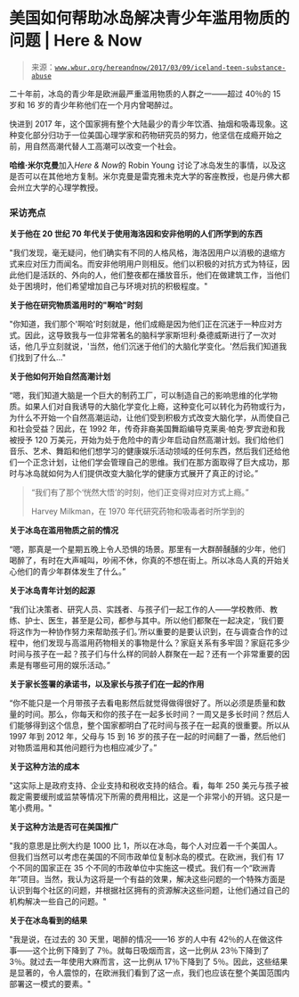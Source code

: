 <!--yml

category: 未分类

date: 2024-05-27 14:58:14

-->

# 美国如何帮助冰岛解决青少年滥用物质的问题 | Here & Now

> 来源：[`www.wbur.org/hereandnow/2017/03/09/iceland-teen-substance-abuse`](https://www.wbur.org/hereandnow/2017/03/09/iceland-teen-substance-abuse)

二十年前，冰岛的青少年是欧洲最严重滥用物质的人群之一——超过 40％的 15 岁和 16 岁的青少年称他们在一个月内曾喝醉过。

快进到 2017 年，这个国家拥有整个大陆最少的青少年饮酒、抽烟和吸毒现象。这种变化部分归功于一位美国心理学家和药物研究员的努力，他坚信在成瘾开始之前，用自然高潮代替人工高潮可以改变一个社会。

**哈维·米尔克曼**加入*Here & Now*的 Robin Young 讨论了冰岛发生的事情，以及这是否可以在其他地方复制。米尔克曼是雷克雅未克大学的客座教授，也是丹佛大都会州立大学的心理学教授。

### 采访亮点

**关于他在 20 世纪 70 年代关于使用海洛因和安非他明的人们所学到的东西**

"我们发现，毫无疑问，他们确实有不同的人格风格，海洛因用户以消极的退缩方式来应对压力而闻名。而安非他明用户则相反。他们以积极的对抗方式为特征，因此他们是活跃的、外向的人，他们整夜都在播放音乐，他们在做建筑工作，当他们处于困境时，他们希望增加自己与环境对抗的积极程度。"

**关于他在研究物质滥用时的"啊哈"时刻**

"你知道，我们那个'啊哈'时刻就是，他们成瘾是因为他们正在沉迷于一种应对方式。因此，这导致我与一位非常著名的脑科学家斯坦利·桑德威斯进行了一次对话，他几乎立刻就说，'当然，他们沉迷于他们的大脑化学变化。'然后我们知道我们找到了什么..."

**关于他如何开始自然高潮计划**

“嗯，我们知道大脑是一个巨大的制药工厂，可以制造自己的影响思维的化学物质。如果人们对自我诱导的大脑化学变化上瘾，这种变化可以转化为药物或行为，为什么不开始一个自然高潮运动，让他们受到积极方式改变大脑化学，从而使自己和社会受益？因此，在 1992 年，传奇非裔美国舞蹈编导克莱奥·帕克·罗宾逊和我被授予 120 万美元，开始为处于危险中的青少年启动自然高潮计划。我们给他们音乐、艺术、舞蹈和他们想学习的健康娱乐活动领域的任何东西，然后我们还给他们一个正念计划，让他们学会管理自己的思维。我们在那方面取得了巨大成功，那时与冰岛就如何为人们提供改变大脑化学的健康方式展开了真正的讨论。”

> “我们有了那个‘恍然大悟’的时刻，他们正变得对应对方式上瘾。”
> 
> Harvey Milkman，在 1970 年代研究药物和吸毒者时所学到的

**关于冰岛在滥用物质之前的情况**

“嗯，那真是一个星期五晚上令人恐惧的场景。那里有一大群醉醺醺的少年，他们喝醉了，有时在大声喊叫，吵闹不休，你真的不想在街上。所以冰岛人真的开始关心他们的青少年群体发生了什么。”

**关于冰岛青年计划的起源**

“我们让决策者、研究人员、实践者、与孩子们一起工作的人——学校教师、教练、护士、医生，甚至是公司，都参与其中。所以他们都聚在一起决定，‘我们要将这作为一种协作努力来帮助孩子们。’所以重要的是要认识到，在与调查合作的过程中，他们发现与高滥用药物相关的事物是什么？家庭关系有多牢固？家庭花多少时间与孩子在一起？孩子们与什么样的同龄人群聚在一起？还有一个非常重要的因素是有哪些可用的娱乐活动。”

**关于家长签署的承诺书，以及家长与孩子们在一起的作用**

“你不能只是一个月带孩子去看电影然后就觉得做得很好了。所以必须是质量和数量的时间。那么，你每天和你的孩子在一起多长时间？一周又是多长时间？然后人们能够得到这个信息，整个国家都明白了花时间与孩子在一起真的很重要。所以从 1997 年到 2012 年，父母与 15 到 16 岁的孩子在一起的时间翻了一番，然后他们对物质滥用和其他问题行为也相应减少了。”

**关于这种方法的成本**

"这实际上是政府支持、企业支持和税收支持的结合。看，每年 250 美元与孩子被裁定需要缓刑或监禁等情况下所需的费用相比，这是一个非常小的开销。这只是一笔小费用。"

**关于这种方法是否可在美国推广**

"我的意思是比例大约是 1000 比 1，所以在冰岛，每个人对应着一千个美国人。但我们当然可以考虑在美国的不同市政单位复制冰岛的模式。在欧洲，我们有 17 个不同的国家正在 35 个不同的市政单位中实施这一模式。我们有一个“欧洲青年”项目。当然，我认为这将是一个有益的效果，解决这些问题的一个特殊方面是认识到每个社区的问题，并根据社区拥有的资源解决这些问题，让他们通过自己的机构解决一些自己的问题。"

**关于在冰岛看到的结果**

"我是说，在过去的 30 天里，喝醉的情况——16 岁的人中有 42％的人在做这件事——这个比例下降到了 7％。就每日吸烟而言，这一比例从 23％下降到了 3％。就过去一年使用大麻而言，这一比例从 17％下降到了 5％。因此，这些结果是显著的，令人震惊的，在欧洲我们看到了这一点，我们也应该在整个美国范围内部署这一模式的要素。"
